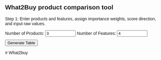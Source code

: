 <!DOCTYPE html>
<html lang="en">
<head>
  <meta charset="UTF-8">
  <title>What2Buy product comparison tool</title>
  <style>
    body { font-family: Arial, sans-serif; padding: 20px; }
    table { border-collapse: collapse; width: 100%; margin-top: 20px; }
    th, td { border: 1px solid #ccc; padding: 8px; text-align: center; }
    .highlight { background: #cfffcf; font-weight: bold; }
    input[type="text"], input[type="number"], select { width: 100px; }
    #generateBtn { margin-top: 10px; }
  </style>
</head>
<body>
  <h2>What2Buy product comparison tool</h2>
  <p>Step 1: Enter products and features, assign importance weights, score direction, and input raw values.</p>

  <label>Number of Products: <input type="number" id="numProducts" value="3" min="1" max="10"></label>
  <label>Number of Features: <input type="number" id="numFeatures" value="4" min="1" max="10"></label>
  <button id="generateBtn" onclick="generateTable()">Generate Table</button>

  <div id="tableContainer"></div>

  <script>
    function generateTable() {
      const numProducts = parseInt(document.getElementById('numProducts').value);
      const numFeatures = parseInt(document.getElementById('numFeatures').value);
      const container = document.getElementById('tableContainer');
      container.innerHTML = '';

      const table = document.createElement('table');
      const thead = table.createTHead();
      const headerRow = thead.insertRow();
      headerRow.insertCell().outerHTML = '<th>Feature ↓ / Product →</th>';
      headerRow.insertCell().outerHTML = '<th>Weight</th>';
      headerRow.insertCell().outerHTML = '<th>Direction</th>';

      for (let j = 0; j < numProducts; j++) {
        const cell = headerRow.insertCell();
        cell.innerHTML = `<input type="text" id="product_${j}" placeholder="Product ${j+1}">`;
      }

      const tbody = table.createTBody();
      for (let i = 0; i < numFeatures; i++) {
        const row = tbody.insertRow();
        row.insertCell().innerHTML = `<input type="text" id="feature_${i}" placeholder="Feature ${i+1}">`;
        row.insertCell().innerHTML = `<input type="text" id="w${i}" placeholder="Weight">`;
        row.insertCell().innerHTML = `
          <select id="dir${i}">
            <option value="high">Higher is Better</option>
            <option value="low">Lower is Better</option>
          </select>`;
        for (let j = 0; j < numProducts; j++) {
          row.insertCell().innerHTML = `<input type="text" id="s${i}_${j}" placeholder="Raw Value">`;
        }
      }

      const totalRow = tbody.insertRow();
      totalRow.insertCell().outerHTML = '<td><b>Total Score</b></td>';
      totalRow.insertCell();
      totalRow.insertCell();
      for (let j = 0; j < numProducts; j++) {
        const td = document.createElement('td');
        td.id = `t${j}`;
        td.textContent = '0';
        totalRow.appendChild(td);
      }

      const button = document.createElement('button');
      button.textContent = 'Calculate Scores';
      button.onclick = () => calculate(numFeatures, numProducts);
      container.appendChild(table);
      container.appendChild(button);
    }

    function calculate(features, products) {
      let totals = Array(products).fill(0);
      for (let i = 0; i < features; i++) {
        const w = parseFloat(document.getElementById(`w${i}`).value);
        const dir = document.getElementById(`dir${i}`).value;
        if (isNaN(w)) continue;

        let values = [];
        for (let j = 0; j < products; j++) {
          const val = parseFloat(document.getElementById(`s${i}_${j}`).value);
          values.push(isNaN(val) ? null : val);
        }

        const validValues = values.filter(v => v !== null);
        const min = Math.min(...validValues);
        const max = Math.max(...validValues);

        for (let j = 0; j < products; j++) {
          const val = values[j];
          if (val === null || max === min) continue;
          let normalized;
          if (dir === 'high') {
            normalized = (val - min) / (max - min) * 10;
          } else {
            normalized = (max - val) / (max - min) * 10;
          }
          totals[j] += normalized * w;
        }
      }
      const maxTotal = Math.max(...totals);
      for (let j = 0; j < products; j++) {
        const cell = document.getElementById(`t${j}`);
        cell.textContent = totals[j].toFixed(1);
        cell.className = totals[j] === maxTotal ? 'highlight' : '';
      }
    }

    // Auto-generate default on load
    window.onload = generateTable;
  </script>
</body>
</html>
# What2buy
